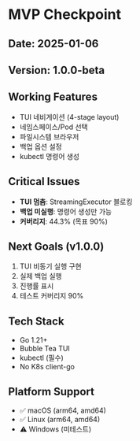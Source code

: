 # MVP Checkpoint

## Date: 2025-01-06
## Version: 1.0.0-beta

## Working Features
- TUI 네비게이션 (4-stage layout)
- 네임스페이스/Pod 선택
- 파일시스템 브라우저
- 백업 옵션 설정
- kubectl 명령어 생성

## Critical Issues
- **TUI 멈춤**: StreamingExecutor 블로킹
- **백업 미실행**: 명령어 생성만 가능
- **커버리지**: 44.3% (목표 90%)

## Next Goals (v1.0.0)
1. TUI 비동기 실행 구현
2. 실제 백업 실행
3. 진행률 표시
4. 테스트 커버리지 90%

## Tech Stack
- Go 1.21+
- Bubble Tea TUI
- kubectl (필수)
- No K8s client-go

## Platform Support
- ✅ macOS (arm64, amd64)
- ✅ Linux (arm64, amd64)
- ⚠️ Windows (미테스트)
